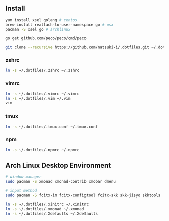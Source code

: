 
Install
-------

```sh
yum install xsel golang # centos
brew install reattach-to-user-namespace go # osx
pacman -S xsel go # archlinux

go get github.com/peco/peco/cmd/peco

git clone --recursive https://github.com/natsuki-i/.dotfiles.git ~/.dotfiles
```

### zshrc

```sh
ln -s ~/.dotfiles/.zshrc ~/.zshrc
```

### vimrc

```sh
ln -s ~/.dotfiles/.vimrc ~/.vimrc
ln -s ~/.dotfiles/.vim ~/.vim
vim
```

### tmux

```sh
ln -s ~/.dotfiles/.tmux.conf ~/.tmux.conf
```

### npm

```sh
ln -s ~/.dotfiles/.npmrc ~/.npmrc
```

Arch Linux Desktop Environment
------------------------------

```sh
# window manager
sudo pacman -S xmonad xmonad-contrib xmobar dmenu

# input method
sudo pacman -S fcitx-im fcitx-configtool fcitx-skk skk-jisyo skktools

ln -s ~/.dotfiles/.xinitrc ~/.xinitrc
ln -s ~/.dotfiles/.xmonad ~/.xmonad
ln -s ~/.dotfiles/.Xdefaults ~/.Xdefaults
```
